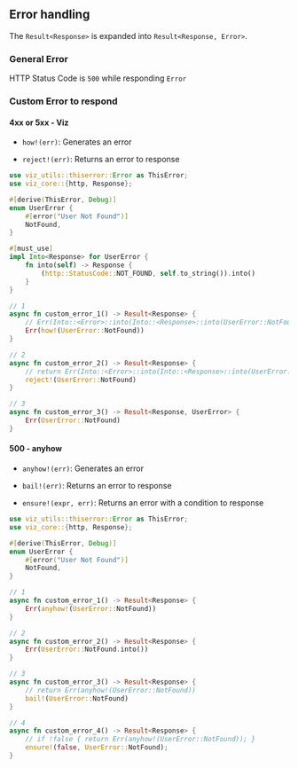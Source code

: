## Error handling

The `Result<Response>` is expanded into `Result<Response, Error>`.

### General Error

HTTP Status Code is `500` while responding `Error`

### Custom Error to respond

#### 4xx or 5xx - Viz

* `how!(err)`: Generates an error

* `reject!(err)`: Returns an error to response

```rust
use viz_utils::thiserror::Error as ThisError;
use viz_core::{http, Response};

#[derive(ThisError, Debug)]
enum UserError {
    #[error("User Not Found")]
    NotFound,
}

#[must_use]
impl Into<Response> for UserError {
    fn into(self) -> Response {
        (http::StatusCode::NOT_FOUND, self.to_string()).into()
    }
}

// 1
async fn custom_error_1() -> Result<Response> {
    // Err(Into::<Error>::into(Into::<Response>::into(UserError::NotFound)))
    Err(how!(UserError::NotFound))
}

// 2
async fn custom_error_2() -> Result<Response> {
    // return Err(Into::<Error>::into(Into::<Response>::into(UserError::NotFound)))
    reject!(UserError::NotFound)
}

// 3
async fn custom_error_3() -> Result<Response, UserError> {
    Err(UserError::NotFound)
}
```

#### 500 - anyhow

* `anyhow!(err)`: Generates an error

* `bail!(err)`: Returns an error to response

* `ensure!(expr, err)`: Returns an error with a condition to response

```rust
use viz_utils::thiserror::Error as ThisError;
use viz_core::{http, Response};

#[derive(ThisError, Debug)]
enum UserError {
    #[error("User Not Found")]
    NotFound,
}

// 1
async fn custom_error_1() -> Result<Response> {
    Err(anyhow!(UserError::NotFound))
}

// 2
async fn custom_error_2() -> Result<Response> {
    Err(UserError::NotFound.into())
}

// 3
async fn custom_error_3() -> Result<Response> {
    // return Err(anyhow!(UserError::NotFound))
    bail!(UserError::NotFound)
}

// 4
async fn custom_error_4() -> Result<Response> {
    // if !false { return Err(anyhow!(UserError::NotFound)); }
    ensure!(false, UserError::NotFound);
}
```

